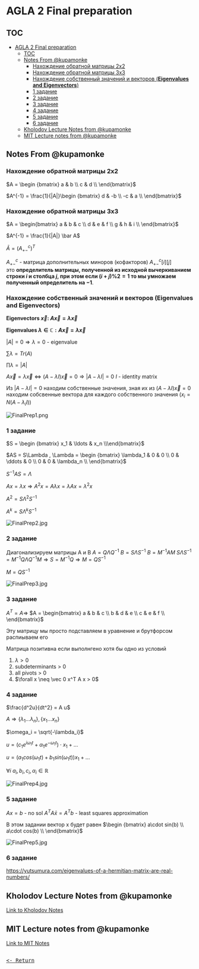 # AGLA 2 Final preparation

## TOC

- [AGLA 2 Final preparation](#agla-2-final-preparation)
  - [TOC](#toc)
  - [Notes From @kupamonke](#notes-from-kupamonke)
    - [Нахождение обратной матрицы 2x2](#нахождение-обратной-матрицы-2x2)
    - [Нахождение обратной матрицы 3x3](#нахождение-обратной-матрицы-3x3)
    - [Нахождение собственный значений и векторов (**Eigenvalues and Eigenvectors**)](#нахождение-собственный-значений-и-векторов-eigenvalues-and-eigenvectors)
    - [1 задание](#1-задание)
    - [2 задание](#2-задание)
    - [3 задание](#3-задание)
    - [4 задание](#4-задание)
    - [5 задание](#5-задание)
    - [6 задание](#6-задание)
  - [Kholodov Lecture Notes from @kupamonke](#kholodov-lecture-notes-from-kupamonke)
  - [MIT Lecture notes from @kupamonke](#mit-lecture-notes-from-kupamonke)

## Notes From @kupamonke

### Нахождение обратной матрицы 2x2

$A = \begin {bmatrix} a & b \\ c & d \\ \end{bmatrix}$

$A^{-1} = \frac{1}{|A|}\begin {bmatrix} d & -b \\ -c & a \\ \end{bmatrix}$

### Нахождение обратной матрицы 3x3

$A = \begin{bmatrix}
a & b & c \\
d & e & f \\
g & h & i \\
\end{bmatrix}$

$A^{-1} = \frac{1}{|A|} \bar A$

$\bar A = {(A^c_{+-})}^T$

$A_{+-}^c$ - матрица дополнительных миноров (кофакторов) $A_{+-}^c[i][j]$ это **определитель матрицы, полученной из исходной вычеркиванием строки $i$ и столбца $j$, при этом если $(i+j)\%2 = 1$ то мы умножаем полученный определитель на $-1$**.

### Нахождение собственный значений и векторов (**Eigenvalues and Eigenvectors**)

**Eigenvectors $\vec x :$ $A\vec x = \lambda \vec x$**

**Eigenvalues $\lambda \in \mathbb C: A\vec x = \lambda \vec x$**

$|A| = 0 ⇒ \lambda = 0$ - eigenvalue

$\sum \lambda = Tr(A)$

$\prod \lambda = |A|$

$A\vec x = \lambda \vec x \iff (A - \lambda I)\vec x = 0 ⇒ |A - \lambda I| = 0$
$I$ - identity matrix

Из $|A - \lambda I| = 0$ находим собственные значения, зная их из $(A - \lambda I)\vec x = 0$ находим собсвенные вектора для каждого собственного значения $(x_i = N(A-\lambda_i I))$

![FinalPrep1.png](img/FinalPrep1.png)

### 1 задание

$S = \begin {bmatrix} x_1 & \ldots & x_n \\\end{bmatrix}$

$AS = S\Lambda , \Lambda = \begin {bmatrix} \lambda_1 & 0 & 0 \\ 0 & \ddots & 0 \\ 0 & 0 & \lambda_n \\ \end{bmatrix}$

$S^{-1}AS = \Lambda$

$Ax = \lambda x ⇒ A^2 x = A\lambda x = \lambda Ax = \lambda^2 x$

$A^2 = S \Lambda^2 S^{-1}$

$A^k = S\Lambda^k S^{-1}$

![FinalPrep2.jpg](img/FinalPrep2.jpg)

### 2 задание

Диагонализируем матрицы A и B
$A = Q\Lambda Q^{-1}$
$B = S \Lambda S^{-1}$
$B = M^{-1}AM$
$S \Lambda S^{-1} = M^{-1} Q\Lambda Q^{-1} M ⇒ S = M^{-1}Q ⇒ M = QS^{-1}$

$M = QS^{-1}$

![FinalPrep3.jpg](img/FinalPrep3.jpg)

### 3 задание

$A^T = A ⇒$ $A = \begin{bmatrix}
a & b & c \\
b & d & e \\
c & e & f \\
\end{bmatrix}$

Эту матрицу мы просто подставляем в уравнение и брутфорсом распиываем его

Матрица позитивна если выполнгено хотя бы одно из условий

1. $\lambda > 0$
2. subdeterminants > 0
3. all pivots > 0
4. $\forall x \neq \vec 0 x^T A x > 0$

### 4 задание

$\frac{d^2u}{dt^2} = A u$

$A ⇒ \{\lambda_1 … \lambda_n \} , \{x_1 … x_n \}$

$\omega_i = \sqrt{-\lambda_i}$

$u = (c_1 e^{i\omega_1 t} + \alpha_1 e^{-\omega_1t})\cdot x_1 + …$

$u = (a_1 cos(\omega_1 t) + b_1 sin(\omega_1 t))x_1 + …$

$\forall i$ $a_i, b_i, c_i, \alpha_i \in \mathbb R$

![FinalPrep4.jpg](img/FinalPrep4.jpg)

### 5 задание

$Ax = b$ - no sol
$A^TA\bar x = A^Tb$ - least squares approximation

В этом задании вектор x будет равен $\begin {bmatrix} a\cdot sin(b) \\
a\cdot cos(b) \\ \end{bmatrix}$

![FinalPrep5.jpg](img/FinalPrep5.jpg)

### 6 задание

<https://yutsumura.com/eigenvalues-of-a-hermitian-matrix-are-real-numbers/>

## Kholodov Lecture Notes from @kupamonke

[Link to Kholodov Notes](Kholodov.md)

## MIT Lecture notes from @kupamonke

[Link to MIT Notes](MIT/MIT.md)

[<kbd><br><- Return<br></kbd>](AGLA2.md)
